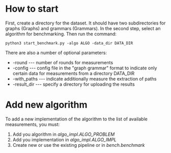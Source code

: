 # How to start
First, create a directory for the dataset. It should have two subdirectories for graphs (Graphs) and grammars (Grammars). In the second step, select an algorithm for benchmarking. Then run the command: 
```
python3 start_benchmark.py -algo ALGO -data_dir DATA_DIR
```
There are also a number of optional parameters:
+ -round --- number of rounds for measurements
+ -config --- config file in the "graph grammar" format to indicate only certain data for measurements from a directory DATA_DIR
+ -with_paths --- indicate additionally measure the extraction of paths
+ -result_dir --- specify a directory for uploading the results

# Add new algorithm
To add a new implementation of the algorithm to the list of available measurements, you must:
1. Add you algorithm in *algo_impl.ALGO_PROBLEM*
2. Add you implementation in *algo_impl.ALGO_IMPL*
3. Create new or use the existing pipeline or  in *bench.benchmark* 